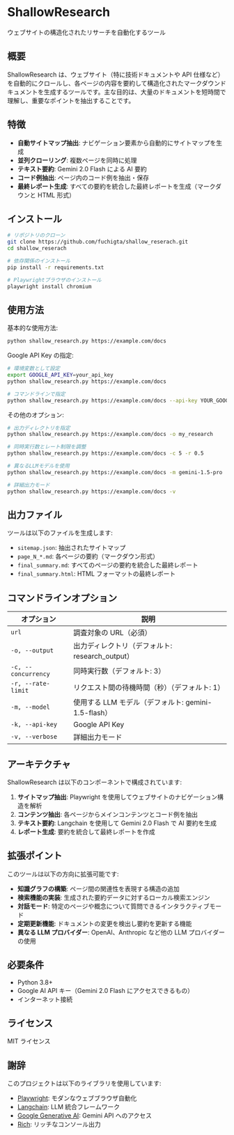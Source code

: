 # ShallowResearch

ウェブサイトの構造化されたリサーチを自動化するツール

## 概要

ShallowResearch は、ウェブサイト（特に技術ドキュメントや API 仕様など）を自動的にクロールし、各ページの内容を要約して構造化されたマークダウンドキュメントを生成するツールです。主な目的は、大量のドキュメントを短時間で理解し、重要なポイントを抽出することです。

## 特徴

- **自動サイトマップ抽出**: ナビゲーション要素から自動的にサイトマップを生成
- **並列クローリング**: 複数ページを同時に処理
- **テキスト要約**: Gemini 2.0 Flash による AI 要約
- **コード例抽出**: ページ内のコード例を抽出・保存
- **最終レポート生成**: すべての要約を統合した最終レポートを生成（マークダウンと HTML 形式）

## インストール

```bash
# リポジトリのクローン
git clone https://github.com/fuchigta/shallow_reserach.git
cd shallow_reserach

# 依存関係のインストール
pip install -r requirements.txt

# Playwrightブラウザのインストール
playwright install chromium
```

## 使用方法

基本的な使用方法:

```bash
python shallow_research.py https://example.com/docs
```

Google API Key の指定:

```bash
# 環境変数として設定
export GOOGLE_API_KEY=your_api_key
python shallow_research.py https://example.com/docs

# コマンドラインで指定
python shallow_research.py https://example.com/docs --api-key YOUR_GOOGLE_API_KEY
```

その他のオプション:

```bash
# 出力ディレクトリを指定
python shallow_research.py https://example.com/docs -o my_research

# 同時実行数とレート制限を調整
python shallow_research.py https://example.com/docs -c 5 -r 0.5

# 異なるLLMモデルを使用
python shallow_research.py https://example.com/docs -m gemini-1.5-pro

# 詳細出力モード
python shallow_research.py https://example.com/docs -v
```

## 出力ファイル

ツールは以下のファイルを生成します:

- `sitemap.json`: 抽出されたサイトマップ
- `page_N_*.md`: 各ページの要約（マークダウン形式）
- `final_summary.md`: すべてのページの要約を統合した最終レポート
- `final_summary.html`: HTML フォーマットの最終レポート

## コマンドラインオプション

| オプション          | 説明                                                |
| ------------------- | --------------------------------------------------- |
| `url`               | 調査対象の URL（必須）                              |
| `-o, --output`      | 出力ディレクトリ（デフォルト: research_output）     |
| `-c, --concurrency` | 同時実行数（デフォルト: 3）                         |
| `-r, --rate-limit`  | リクエスト間の待機時間（秒）（デフォルト: 1）       |
| `-m, --model`       | 使用する LLM モデル（デフォルト: gemini-1.5-flash） |
| `-k, --api-key`     | Google API Key                                      |
| `-v, --verbose`     | 詳細出力モード                                      |

## アーキテクチャ

ShallowResearch は以下のコンポーネントで構成されています:

1. **サイトマップ抽出**: Playwright を使用してウェブサイトのナビゲーション構造を解析
2. **コンテンツ抽出**: 各ページからメインコンテンツとコード例を抽出
3. **テキスト要約**: Langchain を使用して Gemini 2.0 Flash で AI 要約を生成
4. **レポート生成**: 要約を統合して最終レポートを作成

## 拡張ポイント

このツールは以下の方向に拡張可能です:

- **知識グラフの構築**: ページ間の関連性を表現する構造の追加
- **検索機能の実装**: 生成された要約データに対するローカル検索エンジン
- **対話モード**: 特定のページや概念について質問できるインタラクティブモード
- **定期更新機能**: ドキュメントの変更を検出し要約を更新する機能
- **異なる LLM プロバイダー**: OpenAI、Anthropic など他の LLM プロバイダーの使用

## 必要条件

- Python 3.8+
- Google AI API キー（Gemini 2.0 Flash にアクセスできるもの）
- インターネット接続

## ライセンス

MIT ライセンス

## 謝辞

このプロジェクトは以下のライブラリを使用しています:

- [Playwright](https://playwright.dev/): モダンなウェブブラウザ自動化
- [Langchain](https://www.langchain.com/): LLM 統合フレームワーク
- [Google Generative AI](https://ai.google.dev/): Gemini API へのアクセス
- [Rich](https://rich.readthedocs.io/): リッチなコンソール出力
